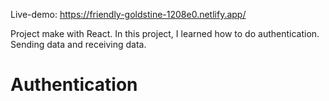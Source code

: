 Live-demo: https://friendly-goldstine-1208e0.netlify.app/

Project make with React. In this project, I learned how to do authentication. Sending data and receiving data.

# Authentication
